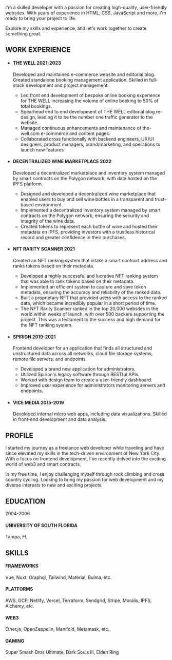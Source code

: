 I'm a skilled developer with a passion for creating high-quality, user-friendly websites. With years of experience in HTML, CSS, JavaScript and more, I'm ready to bring your project to life.

Explore my skills and experience, and let's work together to create something great.

## WORK EXPERIENCE

- #### THE WELL 2021-2023

  Developed and maintained e-commerce website and editorial blog. Created standalone booking management application. Skilled in full-stack development and project management.

  - Led front end development of bespoke online booking experience for THE WELL increasing the volume of online booking to 50% of total bookings.
  - Spearhead end to end development of THE WELL editorial blog re-design, leading it to be the number one traffic generator to the website.
  - Managed continuous enhancements and maintenance of the-well.com e-commerce and content pages.
  - Collaborated cross functionally with backend engineers, UX/UI designers, product managers, brand/marketing, and operations to launch new features

- #### DECENTRALIZED WINE MARKETPLACE 2022

  Developed a decentralized marketplace and inventory system managed by smart contracts on the Polygon network, with data hosted on the IPFS platform.

  - Designed and developed a decentralized wine marketplace that enabled users to buy and sell wine bottles in a transparent and trust-based environment.
  - Implemented a decentralized inventory system managed by smart contracts on the Polygon network, ensuring the security and integrity of the wine data.
  - Created tokens to represent each bottle of wine and hosted their metadata on IPFS, providing investors with a trustless historical record and greater confidence in their purchases.

- #### NFT RARITY SCANNER 2021

  Created an NFT ranking system that intake a smart contract address and ranks tokens based on their metadata.

  - Developed a highly successful and lucrative NFT ranking system that was able to rank tokens based on their metadata.
  - Implemented an efficient system to capture and save token metadata, ensuring the accuracy and reliability of the ranked data.
  - Built a proprietary NFT that provided users with access to the ranked data, which became incredibly popular in a short period of time.
  - The NFT Rarity Scanner ranked in the top 20,000 websites in the world within weeks of launch, with over 500 backers supporting the project. This was a testament to the success and high demand for the NFT ranking system.

- #### SPIRION 2019-2021

  Frontend developer for an application that finds all structured and unstructured data across all networks, cloud file storage systems, remote file servers, and endpoints.

  - Developed a brand new application for administrators.
  - Utilized Spirion's legacy software through RESTful APIs.
  - Worked with design team to create a user-friendly dashboard.
  - Improved user experience for administrators monitoring servers and endpoints.

- #### VICE MEDIA 2015-2019

  Developed internal micro web apps, including data visualizations. Skilled in front-end development and data analysis.

## PROFILE

I started my journey as a freelance web developer while traveling and have since elevated my skills in the tech-driven environment of New York City. With a focus on frontend development, I've recently delved into the exciting world of web3 and smart contracts.

In my free time, I enjoy challenging myself through rock climbing and cross country cycling. Looking to bring my passion for web development and my diverse interests to new and exciting projects.

## EDUCATION

2004-2006

#### UNIVERSITY OF SOUTH FLORIDA

Tampa, FL

## SKILLS

#### FRAMEWORKS

Vue, Nuxt, Graphql, Tailwind, Material, Bulma, etc.

#### PLATFORMS

AWS, GCP, Netlify, Vercel, Terraform, Sendgrid, Stripe, Moralis, IPFS, Alchemy, etc.

#### WEB3

Ether.js, OpenZeppelin, Manifold, Metamask, etc.

#### GAMING

Super Smash Bros Ultimate, Dark Souls III, Elden Ring
